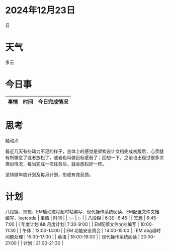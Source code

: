 # 2024年12月23日
日
# 天气
多云
# 今日事
| 事情  | 时间 |今日完成情况|
| :-- | :- |:-|


# 思考
触动点

最近几天有些动力不足的样子，总体上的感觉是架构设计文档完成初版后，心里就有所懈怠了或者放松了，或者也叫做目标感弱了；回想一下，之前也出现过很多次类似情况，每当完成一项任务后，就会放松好一阵。

坚持做年度计划及每月计划，形成有效反馈。


# 计划
八段锦、冥想、EM启动进程超时帖编写、现代操作系统阅读、EM配置文件文档编写、leetcode
| 事情  | 时间 |
| :-- | :- |
| 八段锦 | 6:30 -6:45 |
| 冥想 | 6:45-7:00 |
| 年度计划 && 月度计划| 7:30-9:00 |
| EM配置文件文档编写 | 10:00-11:30 |
| 午休 | 13:00-14:00 |
| EM 功能安全周会 | 14:00-15:00 |
| EM dbg超时问题处理 | 15:00-17:00 |
| 英语 | 18:00-19:00 |
| 现代操作系统阅读  | 20:00-21:00 |
| 计划  | 21:00-21:30 |



